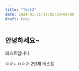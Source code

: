 ```yaml
---
title: "Test2"
date: 2024-01-31T17:01:33+09:00
draft: true
---
```




## 안녕하세요~

테스트입니다

ㅇㄹㄴㅁㅇㄹ
2번재 테스트